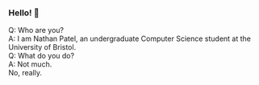 
<style>

	dl dd {
		margin: 0;
		padding: 0;
	}

	dt:before {
		content: "Q: ";
		width: 2em;
	}

	dd:before {
		content: "A: ";
		width: 2em;
	}

</style>


### Hello! 👋

<dl>
	<dt>Who are you?</dt>
	<dd>I am Nathan Patel, an undergraduate Computer Science student at the University of Bristol.</dd>
	<dt>What do you do?</dt>
	<dd>Not much.<br />No, really.</dd>
</dl>
